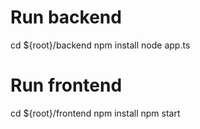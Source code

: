 # Run backend
cd ${root}/backend
npm install
node app.ts

# Run frontend
cd ${root}/frontend
npm install
npm start